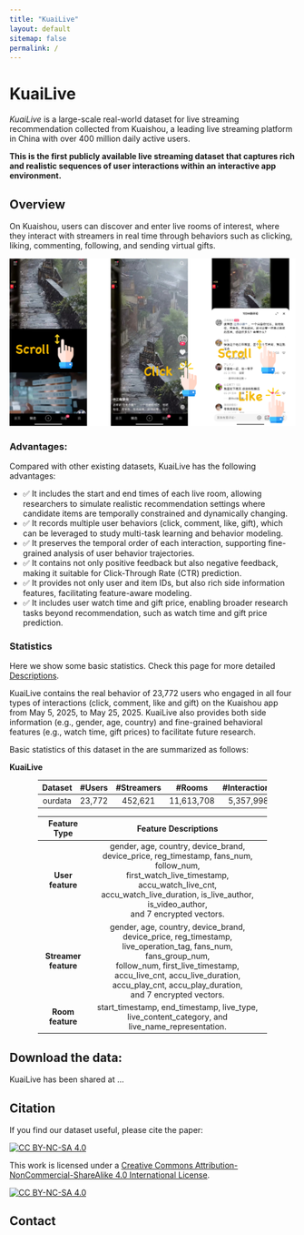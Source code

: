 ```yaml
---
title: "KuaiLive"
layout: default
sitemap: false
permalink: /
---
```


# KuaiLive

*KuaiLive* is a large-scale real-world dataset for live streaming recommendation collected from Kuaishou, a leading live streaming platform in China with over 400 million daily active users. 

**This is the first publicly available live streaming dataset that captures rich and realistic sequences of user interactions within an interactive app environment.**


## Overview

On Kuaishou, users can discover and enter live rooms of interest, where they interact with streamers in real time through behaviors such as clicking, liking, commenting, following, and sending virtual gifts. 

![kuaidata](../assets/fig/example.png)


### Advantages:

Compared with other existing datasets, KuaiLive has the following advantages:

- ✅ It includes the start and end times of each live room, allowing researchers to simulate realistic recommendation settings where candidate items are temporally constrained and dynamically changing.
- ✅ It records multiple user behaviors (click, comment, like, gift), which can be leveraged to study multi-task learning and behavior modeling.
- ✅ It preserves the temporal order of each interaction, supporting fine-grained analysis of user behavior trajectories.
- ✅ It contains not only positive feedback but also negative feedback, making it suitable for Click-Through Rate (CTR) prediction.
- ✅ It provides not only user and item IDs, but also rich side information features, facilitating feature-aware modeling.
- ✅ It includes user watch time and gift price, enabling broader research tasks beyond recommendation, such as watch time and gift price prediction.


### Statistics

Here we show some basic statistics.
Check this page for more detailed [Descriptions](./detailed_statistics.html).

KuaiLive contains the real behavior of 23,772 users who engaged in all four types of interactions (click, comment, like and gift) on the Kuaishou app from May 5, 2025, to May 25, 2025. KuaiLive also provides both side information (e.g., gender, age, country) and fine-grained behavioral features (e.g., watch time, gift prices) to facilitate future research. 

Basic statistics of this dataset in the are summarized as follows:


**KuaiLive**

<style>
table {
  width: 80%;
  margin-left: auto;
  margin-right: auto;
}
</style>



| Dataset   | #Users  | #Streamers |  #Rooms    | #Interactions | #Clicks   | #Comments | #Likes   | #Gifts   |
|:---------:|:-------:|:----------:|:----------:|:-------------:|:---------:|:---------:|:--------:|:--------:|
| ourdata   | 23,772  | 452,621    | 11,613,708 | 5,357,998     | 4,909,515 | 196,526   | 179,311  | 72,646   |


| Feature Type       | Feature Descriptions |
|:------------------:|:--------------------:|
| **User feature**   | gender, age, country, device_brand, device_price, reg_timestamp, fans_num, follow_num, <br> first_watch_live_timestamp, accu_watch_live_cnt, accu_watch_live_duration, is_live_author, is_video_author, <br> and 7 encrypted vectors. |
| **Streamer feature** | gender, age, country, device_brand, device_price, reg_timestamp, live_operation_tag, fans_num, fans_group_num, <br> follow_num, first_live_timestamp, accu_live_cnt, accu_live_duration, accu_play_cnt, accu_play_duration, <br> and 7 encrypted vectors. |
| **Room feature**   | start_timestamp, end_timestamp, live_type, live_content_category, and live_name_representation. |

## Download the data:


KuaiLive has been shared at ... 
<!-- [https://zenodo.org/records/13922581](https://zenodo.org/records/13922581). -->




## Citation

If you find our dataset useful, please cite the paper:


[![CC BY-NC-SA 4.0][cc-by-nc-sa-shield]][cc-by-nc-sa]

This work is licensed under a
[Creative Commons Attribution-NonCommercial-ShareAlike 4.0 International License][cc-by-nc-sa].

[![CC BY-NC-SA 4.0][cc-by-nc-sa-image]][cc-by-nc-sa]

[cc-by-nc-sa]: http://creativecommons.org/licenses/by-nc-sa/4.0/
[cc-by-nc-sa-image]: https://licensebuttons.net/l/by-nc-sa/4.0/88x31.png
[cc-by-nc-sa-shield]: https://img.shields.io/badge/License-CC%20BY--NC--SA%204.0-lightgrey.svg


## Contact



